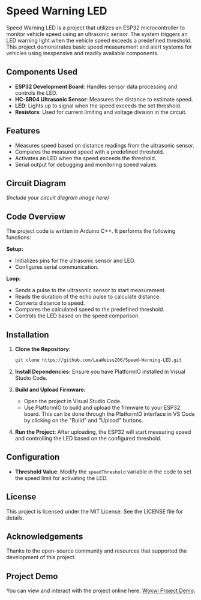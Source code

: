 
# Speed Warning LED

Speed Warning LED is a project that utilizes an ESP32 microcontroller to monitor vehicle speed using an ultrasonic sensor. The system triggers an LED warning light when the vehicle speed exceeds a predefined threshold. This project demonstrates basic speed measurement and alert systems for vehicles using inexpensive and readily available components.


## Components Used
- **ESP32 Development Board**: Handles sensor data processing and controls the LED.
- **HC-SR04 Ultrasonic Sensor**: Measures the distance to estimate speed.
- **LED**: Lights up to signal when the speed exceeds the set threshold.
- **Resistors**: Used for current limiting and voltage division in the circuit.

## Features
- Measures speed based on distance readings from the ultrasonic sensor.
- Compares the measured speed with a predefined threshold.
- Activates an LED when the speed exceeds the threshold.
- Serial output for debugging and monitoring speed values.

## Circuit Diagram
*(Include your circuit diagram image here)*

## Code Overview
The project code is written in Arduino C++. It performs the following functions:

**Setup:**
- Initializes pins for the ultrasonic sensor and LED.
- Configures serial communication.

**Loop:**
- Sends a pulse to the ultrasonic sensor to start measurement.
- Reads the duration of the echo pulse to calculate distance.
- Converts distance to speed.
- Compares the calculated speed to the predefined threshold.
- Controls the LED based on the speed comparison.

## Installation
1. **Clone the Repository:**
    ```bash
    git clone https://github.com/LeaWeiss206/Speed-Warning-LED.git
    ```

2. **Install Dependencies:**
    Ensure you have PlatformIO installed in Visual Studio Code.

3. **Build and Upload Firmware:**
    - Open the project in Visual Studio Code.
    - Use PlatformIO to build and upload the firmware to your ESP32 board. This can be done through the PlatformIO interface in VS Code by clicking on the "Build" and "Upload" buttons.

4. **Run the Project:**
    After uploading, the ESP32 will start measuring speed and controlling the LED based on the configured threshold.

## Configuration
- **Threshold Value**: Modify the `speedThreshold` variable in the code to set the speed limit for activating the LED.

## License
This project is licensed under the MIT License. See the LICENSE file for details.

## Acknowledgements
Thanks to the open-source community and resources that supported the development of this project.

## Project Demo
You can view and interact with the project online here: [Wokwi Project Demo]([https://wokwi.com/](https://wokwi.com/projects/404193549640837121)).
